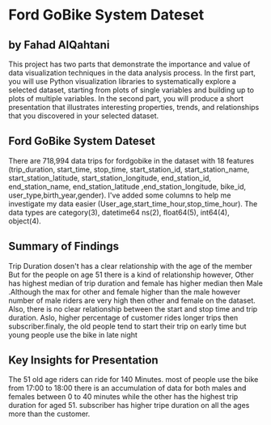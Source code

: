 # Ford GoBike System Dateset
## by Fahad AlQahtani 

This project has two parts that demonstrate the importance and value of data visualization techniques in the data analysis process. In the first part, you will use Python visualization libraries to systematically explore a selected dataset, starting from plots of single variables and building up to plots of multiple variables. In the second part, you will produce a short presentation that illustrates interesting properties, trends, and relationships that you discovered in your selected dataset.

## Ford GoBike System Dateset


There are 718,994 data trips for fordgobike in the dataset with 18 features (trip_duration, start_time, stop_time, start_station_id, start_station_name, start_station_latitude, start_station_longitude, end_station_id, end_station_name, end_station_latitude ,end_station_longitude, bike_id, user_type,birth_year,gender). I've added some columns to help me investigate my data easier (User_age,start_time_hour,stop_time_hour). The data types are category(3), datetime64 ns(2), float64(5), int64(4), object(4).

## Summary of Findings

Trip Duration dosen't has a clear relationship with the age of the member But for the people on age 51 there is a kind of relationship however, Other has highest median of trip duration and female has higher median then Male .Although the max for other and female higher than the male however number of male riders are very high then other and female on the dataset.
Also, there is no clear relationship between the start and stop time and trip duration.
Aslo, higher percentage of customer rides longer trips then subscriber.finaly, the old people tend to start their trip on early time but young people use the bike in late night


## Key Insights for Presentation

The 51 old age riders can ride for 140 Minutes.
most of people use the bike from 17:00 to 18:00 
there is an accumulation of data for both males and females between 0 to 40 minutes while the other has the highest trip duration for aged 51.
subscriber has higher tripe duration on all the ages more than the customer.